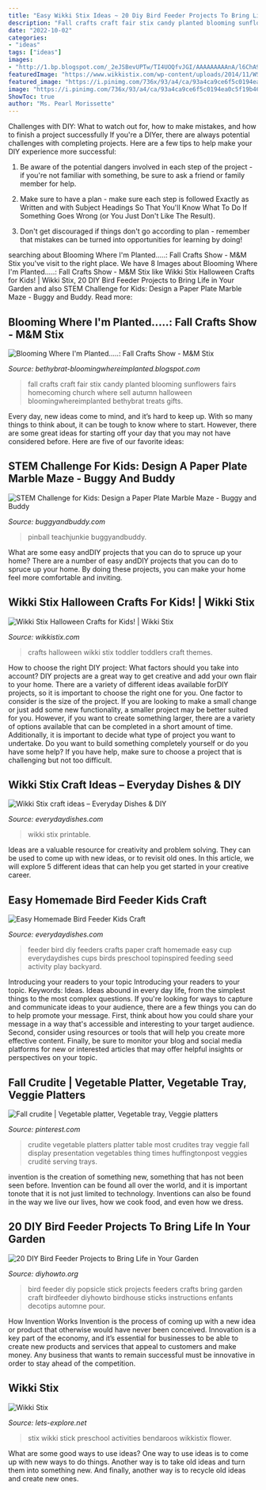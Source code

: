 ```yaml
---
title: "Easy Wikki Stix Ideas ~ 20 Diy Bird Feeder Projects To Bring Life In Your Garden"
description: "Fall crafts craft fair stix candy planted blooming sunflowers fairs homecoming church where sell autumn halloween bloomingwhereimplanted bethybrat treats gifts"
date: "2022-10-02"
categories:
- "ideas"
tags: ["ideas"]
images:
- "http://1.bp.blogspot.com/_2eJSBevUPTw/TI4UOQfvJGI/AAAAAAAAAnA/l6ChA9U9L3s/s1600/100_5898.jpg"
featuredImage: "https://www.wikkistix.com/wp-content/uploads/2014/11/WS-Halloween-Crafts-Main-Collage.jpg"
featured_image: "https://i.pinimg.com/736x/93/a4/ca/93a4ca9ce6f5c0194ea0c5f19b4608f2--vegetable-platters-vegetable-dips.jpg"
image: "https://i.pinimg.com/736x/93/a4/ca/93a4ca9ce6f5c0194ea0c5f19b4608f2--vegetable-platters-vegetable-dips.jpg"
ShowToc: true
author: "Ms. Pearl Morissette"
---
```



Challenges with DIY: What to watch out for, how to make mistakes, and how to finish a project successfully
If you're a DIYer, there are always potential challenges with completing projects. Here are a few tips to help make your DIY experience more successful: 
1. Be aware of the potential dangers involved in each step of the project - if you're not familiar with something, be sure to ask a friend or family member for help.

2. Make sure to have a plan - make sure each step is followed Exactly as Written and with Subject Headings So That You'll Know What To Do If Something Goes Wrong (or You Just Don't Like The Result).

3. Don't get discouraged if things don't go according to plan - remember that mistakes can be turned into opportunities for learning by doing!

	

		
searching about Blooming Where I&#039;m Planted.....: Fall Crafts Show - M&amp;M Stix you've visit to the right place. We have 8 Images about Blooming Where I&#039;m Planted.....: Fall Crafts Show - M&amp;M Stix like Wikki Stix Halloween Crafts for Kids! | Wikki Stix, 20 DIY Bird Feeder Projects to Bring Life in Your Garden and also STEM Challenge for Kids: Design a Paper Plate Marble Maze - Buggy and Buddy. Read more:
		
    
## Blooming Where I&#039;m Planted.....: Fall Crafts Show - M&amp;M Stix

<img loading=lazy src="http://1.bp.blogspot.com/_2eJSBevUPTw/TI4UOQfvJGI/AAAAAAAAAnA/l6ChA9U9L3s/s1600/100_5898.jpg" onerror="this.onerror=null;this.src='https://tse2.mm.bing.net/th?id=OIP.BbYUTeN8iQkfwTx4bK2BYwHaIK&amp;pid=15.1';" alt="Blooming Where I&#039;m Planted.....: Fall Crafts Show - M&amp;M Stix">

_Source: bethybrat-bloomingwhereimplanted.blogspot.com_

>fall crafts craft fair stix candy planted blooming sunflowers fairs homecoming church where sell autumn halloween bloomingwhereimplanted bethybrat treats gifts. 

	

Every day, new ideas come to mind, and it’s hard to keep up. With so many things to think about, it can be tough to know where to start. However, there are some great ideas for starting off your day that you may not have considered before. Here are five of our favorite ideas: 

    
## STEM Challenge For Kids: Design A Paper Plate Marble Maze - Buggy And Buddy

<img loading=lazy src="https://cdn.buggyandbuddy.com/wp-content/uploads/2016/05/pp3wm.png" onerror="this.onerror=null;this.src='https://tse4.mm.bing.net/th?id=OIP._XnO5di9VfynmN41u7jd_QHaJE&amp;pid=15.1';" alt="STEM Challenge for Kids: Design a Paper Plate Marble Maze - Buggy and Buddy">

_Source: buggyandbuddy.com_

>pinball teachjunkie buggyandbuddy. 

	

What are some easy andDIY projects that you can do to spruce up your home?
There are a number of easy andDIY projects that you can do to spruce up your home. By doing these projects, you can make your home feel more comfortable and inviting.

    
## Wikki Stix Halloween Crafts For Kids! | Wikki Stix

<img loading=lazy src="https://www.wikkistix.com/wp-content/uploads/2014/11/WS-Halloween-Crafts-Main-Collage.jpg" onerror="this.onerror=null;this.src='https://tse3.mm.bing.net/th?id=OIP.IpB_lEqHagNNyzP58whbrwHaGJ&amp;pid=15.1';" alt="Wikki Stix Halloween Crafts for Kids! | Wikki Stix">

_Source: wikkistix.com_

>crafts halloween wikki stix toddler toddlers craft themes. 

	

How to choose the right DIY project: What factors should you take into account?
DIY projects are a great way to get creative and add your own flair to your home. There are a variety of different ideas available forDIY projects, so it is important to choose the right one for you. One factor to consider is the size of the project. If you are looking to make a small change or just add some new functionality, a smaller project may be better suited for you. However, if you want to create something larger, there are a variety of options available that can be completed in a short amount of time. Additionally, it is important to decide what type of project you want to undertake. Do you want to build something completely yourself or do you have some help? If you have help, make sure to choose a project that is challenging but not too difficult.

    
## Wikki Stix Craft Ideas – Everyday Dishes &amp; DIY

<img loading=lazy src="https://everydaydishes.com/wp-content/uploads/2014/04/printable-wikki-stix-craft-for-kids-cherylstyle-B5.jpg" onerror="this.onerror=null;this.src='https://tse1.mm.bing.net/th?id=OIP.TeK8CNtPPnwTzMb_dyOrFQHaE7&amp;pid=15.1';" alt="Wikki Stix craft ideas – Everyday Dishes &amp; DIY">

_Source: everydaydishes.com_

>wikki stix printable. 

	

Ideas are a valuable resource for creativity and problem solving. They can be used to come up with new ideas, or to revisit old ones. In this article, we will explore 5 different ideas that can help you get started in your creative career.

    
## Easy Homemade Bird Feeder Kids Craft

<img loading=lazy src="http://everydaydishes.com/wp-content/uploads/2015/07/diy-bird-feeder-everydaydishes_com-B1.jpg" onerror="this.onerror=null;this.src='https://tse4.mm.bing.net/th?id=OIP.Ctp7X7PCvR5VMoiyPjzt8wHaLR&amp;pid=15.1';" alt="Easy Homemade Bird Feeder Kids Craft">

_Source: everydaydishes.com_

>feeder bird diy feeders crafts paper craft homemade easy cup everydaydishes cups birds preschool topinspired feeding seed activity play backyard. 

	

Introducing your readers to your topic
Introducing your readers to your topic. Keywords: Ideas. Ideas abound in every day life, from the simplest things to the most complex questions. If you're looking for ways to capture and communicate ideas to your audience, there are a few things you can do to help promote your message. First, think about how you could share your message in a way that's accessible and interesting to your target audience. Second, consider using resources or tools that will help you create more effective content. Finally, be sure to monitor your blog and social media platforms for new or interested articles that may offer helpful insights or perspectives on your topic.

    
## Fall Crudite | Vegetable Platter, Vegetable Tray, Veggie Platters

<img loading=lazy src="https://i.pinimg.com/736x/93/a4/ca/93a4ca9ce6f5c0194ea0c5f19b4608f2--vegetable-platters-vegetable-dips.jpg" onerror="this.onerror=null;this.src='https://tse1.mm.bing.net/th?id=OIP.AAMYr1ufMY6BolZLFyYA7gHaFy&amp;pid=15.1';" alt="Fall crudite | Vegetable platter, Vegetable tray, Veggie platters">

_Source: pinterest.com_

>crudite vegetable platters platter table most crudites tray veggie fall display presentation vegetables thing times huffingtonpost veggies crudité serving trays. 

	

invention is the creation of something new, something that has not been seen before. Invention can be found all over the world, and it is important tonote that it is not just limited to technology. Inventions can also be found in the way we live our lives, how we cook food, and even how we dress.

    
## 20 DIY Bird Feeder Projects To Bring Life In Your Garden

<img loading=lazy src="http://www.diyhowto.org/wp-content/uploads/2016/03/DIY-Popsicle-Stick-Birdfeeder-20-DIY-Bird-Feeder-Projects-to-Bring-Life-in-Your-Garden-DIYHowto-1.jpg" onerror="this.onerror=null;this.src='https://tse1.mm.bing.net/th?id=OIP.z_eT4oQBxcyWeHx6Ug5kxwHaJ8&amp;pid=15.1';" alt="20 DIY Bird Feeder Projects to Bring Life in Your Garden">

_Source: diyhowto.org_

>bird feeder diy popsicle stick projects feeders crafts bring garden craft birdfeeder diyhowto birdhouse sticks instructions enfants decotips automne pour. 

	

How Invention Works
Invention is the process of coming up with a new idea or product that otherwise would have never been conceived. Innovation is a key part of the economy, and it’s essential for businesses to be able to create new products and services that appeal to customers and make money. Any business that wants to remain successful must be innovative in order to stay ahead of the competition.

    
## Wikki Stix

<img loading=lazy src="http://lets-explore.net/blog/wp-content/uploads/2009/03/wikkistix_flower.jpg" onerror="this.onerror=null;this.src='https://tse3.mm.bing.net/th?id=OIP.hYTI_svxutMTn-HuVBn7NQAAAA&amp;pid=15.1';" alt="Wikki Stix">

_Source: lets-explore.net_

>stix wikki stick preschool activities bendaroos wikkistix flower. 

	

What are some good ways to use ideas?
One way to use ideas is to come up with new ways to do things. Another way is to take old ideas and turn them into something new. And finally, another way is to recycle old ideas and create new ones.

